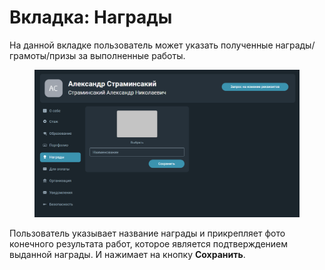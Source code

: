 # Вкладка: Награды

На данной вкладке пользователь может указать полученные награды/грамоты/призы за выполненные работы.

<figure><img src="../.gitbook/assets/image (1389).png" alt=""><figcaption></figcaption></figure>

Пользователь указывает название награды и прикрепляет фото конечного результата работ, которое является подтверждением выданной награды. И нажимает на кнопку **Сохранить**.&#x20;
